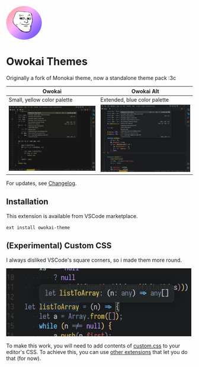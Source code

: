 <img src="https://github.com/toiletbril/Owokai/raw/HEAD/icon.png" width="96">

#  Owokai Themes

Originally a fork of Monokai theme,
now a standalone theme pack :3c

| Owokai                                      | Owokai Alt                                     |
| ------------------------------------------- | ---------------------------------------------- |
| Small, yellow color palette                 | Extended, blue color palette                   |
| <img src="https://github.com/toiletbril/Owokai/raw/HEAD/owokaipreview.png" width="500"> | <img src="https://github.com/toiletbril/Owokai/raw/HEAD/owokaialtpreview.png" width="500"> |

For updates, see [Changelog](https://github.com/toiletbril/Owokai/blob/HEAD/CHANGELOG.md).

## Installation

This extension is available from VSCode marketplace.
```
ext install owokai-theme
```

## (Experimental) Custom CSS

I always disliked VSCode's square corners, so i made them more round.

<img src="./csspreview.png" width="500">

To make this work, you will need to add contents of [custom.css](./custom.css) to your editor's CSS. To achieve this, you can use [other extensions](https://github.com/be5invis/vscode-custom-css) that let you do that (for now).

